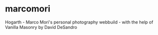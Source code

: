 marcomori
=========

Hogarth - Marco Mori's personal photography webbuild - with the help of Vanilla Masonry by David DeSandro